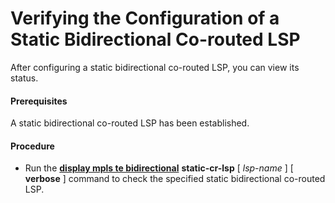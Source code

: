 Verifying the Configuration of a Static Bidirectional Co-routed LSP
===================================================================

After configuring a static bidirectional co-routed LSP, you can view its status.

#### Prerequisites

A static bidirectional co-routed LSP has been established.
#### Procedure

* Run the [**display mpls te bidirectional**](cmdqueryname=display+mpls+te+bidirectional) **static-cr-lsp** [ *lsp-name* ] [ **verbose** ] command to check the specified static bidirectional co-routed LSP.